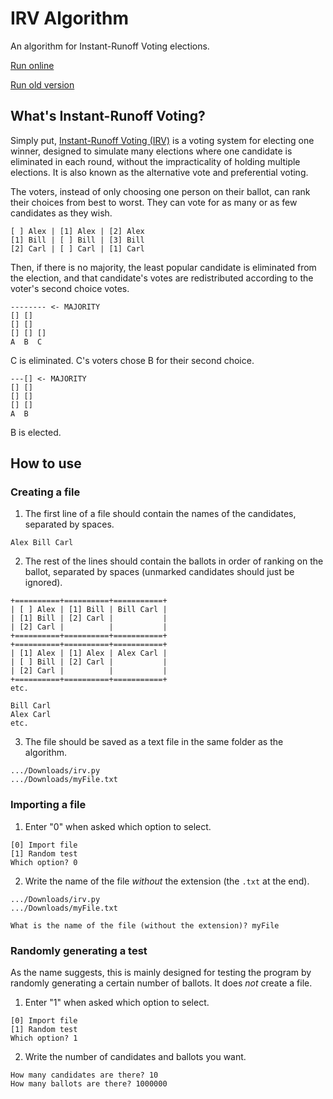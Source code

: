 # IRV Algorithm
An algorithm for Instant-Runoff Voting elections.

[Run online](https://repl.it/@hablabemails/IRV-Algorithm-v2)

[Run old version](https://repl.it/@hablabemails/IRV-Algorithm)

## What's Instant-Runoff Voting?
Simply put, [Instant-Runoff Voting (IRV)](https://en.wikipedia.org/wiki/Instant-runoff_voting) is a voting system for electing one winner, designed to simulate many elections where one candidate is eliminated in each round, without the impracticality of holding multiple elections. It is also known as the alternative vote and preferential voting.

The voters, instead of only choosing one person on their ballot, can rank their choices from best to worst. They can vote for as many or as few candidates as they wish.
```
[ ] Alex | [1] Alex | [2] Alex
[1] Bill | [ ] Bill | [3] Bill
[2] Carl | [ ] Carl | [1] Carl
```
Then, if there is no majority, the least popular candidate is eliminated from the election, and that candidate's votes are redistributed according to the voter's second choice votes.
```
-------- <- MAJORITY
[] []
[] []
[] [] []
A  B  C
```
C is eliminated.
C's voters chose B for their second choice.
```
---[] <- MAJORITY
[] []
[] []
[] []
A  B
```
B is elected.

## How to use
### Creating a file
1. The first line of a file should contain the names of the candidates, separated by spaces.
```
Alex Bill Carl
```
2. The rest of the lines should contain the ballots in order of ranking on the ballot, separated by spaces (unmarked candidates should just be ignored).
```
+==========+==========+===========+
| [ ] Alex | [1] Bill | Bill Carl |
| [1] Bill | [2] Carl |           |
| [2] Carl |          |           |
+==========+==========+===========+
+==========+==========+===========+
| [1] Alex | [1] Alex | Alex Carl |
| [ ] Bill | [2] Carl |           |
| [2] Carl |          |           |
+==========+==========+===========+
etc.
```
```
Bill Carl
Alex Carl
etc.
```
3. The file should be saved as a text file in the same folder as the algorithm.
```
.../Downloads/irv.py
.../Downloads/myFile.txt
```

### Importing a file
1. Enter "0" when asked which option to select.
```
[0] Import file
[1] Random test
Which option? 0
```
2. Write the name of the file _without_ the extension (the `.txt` at the end).
```
.../Downloads/irv.py
.../Downloads/myFile.txt
```
```
What is the name of the file (without the extension)? myFile
```
### Randomly generating a test
As the name suggests, this is mainly designed for testing the program by randomly generating a certain number of ballots. It does _not_ create a file.

1. Enter "1" when asked which option to select.
```
[0] Import file
[1] Random test
Which option? 1
```
2. Write the number of candidates and ballots you want.
```
How many candidates are there? 10
How many ballots are there? 1000000
```

